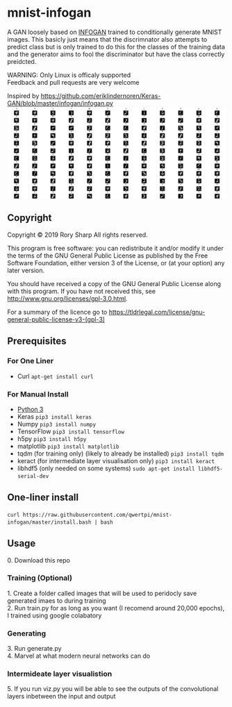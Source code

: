 # mnist-infogan
A GAN loosely based on [INFOGAN](https://arxiv.org/abs/1606.03657) trained to conditionally generate MNIST images. This basicly just means that the discrimnator also attempts to predict class but is only trained to do this for the classes of the training data and the generator aims to fool the discriminator but have the class correctly preidcted.

WARNING: Only Linux is officaly supported  
Feedback and pull requests are very welcome

Inspired by https://github.com/eriklindernoren/Keras-GAN/blob/master/infogan/infogan.py  
![Example output](output.png?raw=true "Example output")  
## Copyright
Copyright © 2019  Rory Sharp All rights reserved.

This program is free software: you can redistribute it and/or modify
it under the terms of the GNU General Public License as published by
the Free Software Foundation, either version 3 of the License, or
(at your option) any later version.

You should have received a copy of the GNU General Public License
along with this program.  If you have not received this, see <http://www.gnu.org/licenses/gpl-3.0.html>.

For a summary of the licence go to https://tldrlegal.com/license/gnu-general-public-license-v3-(gpl-3)

## Prerequisites
### For One Liner
* Curl `apt-get install curl`
### For Manual Install
* [Python 3](https://www.python.org/downloads/)
* Keras `pip3 install keras`
* Numpy `pip3 install numpy`
* TensorFlow `pip3 install tensorflow`
* h5py `pip3 install h5py`
* matplotlib `pip3 install matplotlib`
* tqdm (for training only) (likely to already be installed) `pip3 install tqdm`
* keract (for intermediate layer visualisation only) `pip3 install keract`
* libhdf5 (only needed on some systems) `sudo apt-get install libhdf5-serial-dev`

## One-liner install
`curl https://raw.githubusercontent.com/qwertpi/mnist-infogan/master/install.bash | bash`
## Usage
0\. Download this repo  
### Training (Optional)
1\. Create a folder called images that will be used to peridocly save generated imaes to during training  
2\. Run train.py for as long as you want (I recomend around 20,000 epochs), I trained using google colabatory  
### Generating
3\. Run generate.py  
4\. Marvel at what modern neural networks can do  
### Intermideate layer visualistion
5\. If you run viz.py you will be able to see the outputs of the convolutional layers inbetween the input and output

